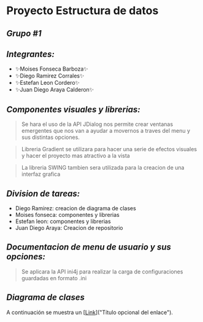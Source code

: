 # Proyecto Estructura de datos
## _Grupo #1_
## _Integrantes:_
- ✨Moises Fonseca Barboza✨
- ✨Diego Ramirez Corrales✨
- ✨Estefan Leon Cordero✨ 
- ✨Juan Diego Araya Calderon✨
## _Componentes visuales y librerias:_
>Se hara el uso de la API JDialog nos permite crear
>ventanas emergentes que nos van a ayudar a movernos a 
>traves del menu y sus distintas opciones.

>Libreria Gradient se utilizara para hacer una serie de efectos
>visuales y hacer el proyecto mas atractivo a la vista

>La libreria SWING tambien sera utilizada para la creacion de una interfaz grafica


## _Division de tareas:_
- Diego Ramirez: creacion de diagrama de clases
- Moises fonseca: componentes y librerias
- Estefan leon: componentes y librerias
- Juan Diego Araya: Creacion de repositorio

## _Documentacion de menu de usuario y sus opciones:_
>Se aplicara la API ini4j para realizar
>la carga de configuraciones guardadas en formato .ini


## _Diagrama de clases_

A continuación se muestra un [[Link](https://viewer.diagrams.net/?tags=%7B%7D&target=blank&highlight=0000ff&edit=_blank&layers=1&nav=1&title=Diagrama%20sin%20t%C3%ADtulo.drawio#R7ZtbU9s4FMc%2FTWZ2H9jxJRf6mAvQpZSlDQVm3xRbSQSy5coKIXz6HtnyLXZjJzhLlniGAfv4SLJ0%2Fkf6ISUtc%2Bi8XHDkzb8yG9OWodkvLXPUMgzD7JzCH2lZhZZP5qfQMOPEDk16YhiTV6yMmrIuiI39jKNgjAriZY0Wc11siYwNcc6WWbcpo9lWPTTDOcPYQjRvvSe2mIfWU6OX2D9jMptHLetd1T8HRc6qJ%2F4c2WyZMplnLXPIGRPhlfMyxFQOXjQu93%2Bv7unVU%2Ffi8pv%2FE%2F0YfLm9vjsJKzvfpkjcBY5dsXPVr0%2FT88937ccH7%2Bb821K76E8uT1QR7RnRhRqvG8x95qoei1U0jP6SOBS5cDeYMleM1RMYhAGiZObCtQVvhzkYnjEXBCLQVw8E88BqzQm1r9CKLWQffIGsp%2BhuMGecvEK1iMIjHQzwmAslJqOb8RjLkmDWwMqxDz430cDosekK%2BUL5WIxS5PlkErywdHEQnxF3wIRgTlQRW7g2ttVdHOngRnD2FGtHlq8YDhU2ORr4JSVGFZ4LzBws%2BApc1FPTbIdFVKrpHRWeZSJcvats87RoTZWkSCXLLK47bu47JBdyZzAIcXuGqWXba1dsDyKSaQ5RCLyLBB7IYfTTMoSLVFcTUyDOLYSq54TqLSaUWHLmoMiHNrWviOR1C0MvUhqleCp%2Bq1DfQxZxZ1eBz6idWL6rrksTg7JTGqhjTmwbu4F6BBIoFJiUjMeIK4Kx6QzgB0ZwqP3VaXXghYZwryf38CPduRgyF4QGPZDtYFDvEksFF2htYx6Xa22VDeG2oU4rKxPjbQPazgU0FztKgvlmLpxkWljPxZLAOhAiWV0UyVsZ6NGJnou2mY%2B2WRBZiiaY3jCfCMJk%2FTz0XYv4ewW1Y1QL6obZ4k0x7eRiegtdlCt%2B%2BCewaS5ewm%2F55I8%2F5WAMjVYfXhKEZupyjMeCQxTABctFAsYZ%2B3HZVm%2FQ6o2aLK8oiG7FCT2a%2BGtXRDeniLFY2LKXFQFDawCjPsDQjeyCb1bVRyyk7QBDXwMM8%2FRwAaNXDhhDRhHMU1QK6hYuZiI1fR3njNStLMFD4Y5PDXfUHtT35g49%2F2%2Bsx8kzzBdgvGY2y2etoU3lKODgOkaP1GWFCoiLaDAnlNchQwEYhBzkst%2B7RxPOM4PuAv%2B4sLQgDpS02f1Wbs9gv6r7hDGKkasA6w60h0rLpN9fOn%2Bw2S5NHO19ZUnlxVargca%2BjP%2FtP3j92Ylxcfn6%2BNCd%2FLx%2BKljjGho7nO2eI6WxQqWeltPYDTlmGtuY3wdJY4Vv3NBY%2FUH9D2ms8IV3ojGLOHvjKOSRLTCqoncNFLW%2B8fXhpq0SrKpH7u%2BPVbrRcNUBcVVnnXOKFHJapJDeh%2Bcq3awAVshHj5iz42apOKnfBFOFMtsXTOnNmdoewlqEU0Vh3RtO5U%2FVEh6Kz8pc5kx4ld2suATyoHFiM78ydmEb2du0EJ3f%2FQMRDbJ665IjuCCbSC8umuCYTXwLSdUJWH0qlDzzpWM86YWN50t%2BsFlwFzTbPncqr7z7Y7PmBPKQ2EzXs6zU7eUVYhQqZNMR9QdhswpHkGdqYjxyNqvj2LFYZntjs%2FyOZsNmbw5rAZsVhnVvbJbfv3wLm6U%2FYJAASbJHBo9Habqpgm4V6rxmVWuNpqO4azMsroPele59lbwHVDTMda%2BmStf7d3wHmDWlWwHOFaZbzHi1J1z0AaYG5w4C59rdcpw71q226Jsnm3Au%2BHjsUaNcnND%2Fn222iNwalKszrO%2B9zWYU7IzHEHVOKOr7BPrMZNpO4VavwF4FxYzdipnb7J4tJqAj%2BV9i3xILuUCV4dxag4BN0qKX4ldxOWPHcmZpuTR2%2Fsh2smG6HfNun1t0cJt8PTJcV5MvmZpnvwA%3D)]("Título opcional del enlace").

